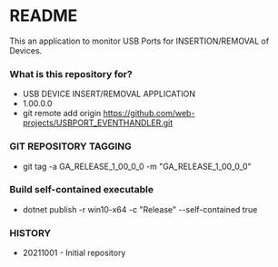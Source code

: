 # README #

This an application to monitor USB Ports for INSERTION/REMOVAL of Devices.

### What is this repository for? ###

* USB DEVICE INSERT/REMOVAL APPLICATION
* 1.00.0.0
* git remote add origin https://github.com/web-projects/USBPORT_EVENTHANDLER.git

### GIT REPOSITORY TAGGING ###

* git tag -a GA_RELEASE_1_00_0_0 -m "GA_RELEASE_1_00_0_0"

### Build self-contained executable ###
* dotnet publish -r win10-x64 -c "Release" --self-contained true
   
### HISTORY ###

* 20211001 - Initial repository
